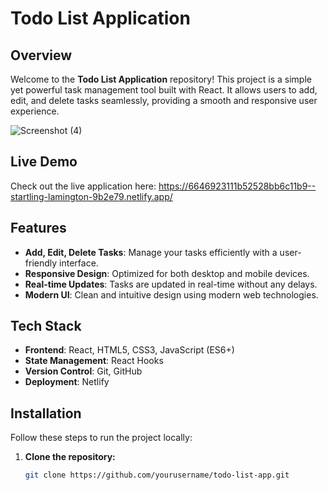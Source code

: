 # Todo List Application

## Overview

Welcome to the **Todo List Application** repository! This project is a simple yet powerful task management tool built with React. It allows users to add, edit, and delete tasks seamlessly, providing a smooth and responsive user experience.


![Screenshot (4)](https://github.com/Maha-emad/ToDo-List/assets/71048834/d13c3ee4-ac7e-4b2f-882a-67fa87ca3f00)


## Live Demo

Check out the live application here: https://6646923111b52528bb6c11b9--startling-lamington-9b2e79.netlify.app/

## Features

- **Add, Edit, Delete Tasks**: Manage your tasks efficiently with a user-friendly interface.
- **Responsive Design**: Optimized for both desktop and mobile devices.
- **Real-time Updates**: Tasks are updated in real-time without any delays.
- **Modern UI**: Clean and intuitive design using modern web technologies.

## Tech Stack

- **Frontend**: React, HTML5, CSS3, JavaScript (ES6+)
- **State Management**: React Hooks
- **Version Control**: Git, GitHub
- **Deployment**: Netlify

## Installation

Follow these steps to run the project locally:

1. **Clone the repository:**
   ```sh
   git clone https://github.com/yourusername/todo-list-app.git
